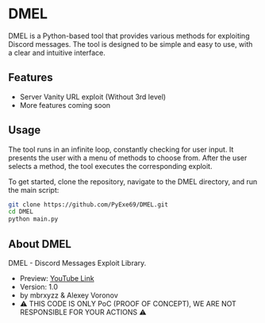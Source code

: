 # DMEL

DMEL is a Python-based tool that provides various methods for exploiting Discord messages. The tool is designed to be simple and easy to use, with a clear and intuitive interface.

## Features

- Server Vanity URL exploit (Without 3rd level)
- More features coming soon

## Usage

The tool runs in an infinite loop, constantly checking for user input. It presents the user with a menu of methods to choose from. After the user selects a method, the tool executes the corresponding exploit.

To get started, clone the repository, navigate to the DMEL directory, and run the main script:

```bash
git clone https://github.com/PyExe69/DMEL.git
cd DMEL
python main.py
```

## About DMEL

DMEL - Discord Messages Exploit Library.

- Preview: [YouTube Link](https://youtu.be/6G3Y8azhUik)
- Version: 1.0
- by mbrxyzz & Alexey Voronov
- ⚠ THIS CODE IS ONLY PoC (PROOF OF CONCEPT), WE ARE NOT RESPONSIBLE FOR YOUR ACTIONS ⚠
